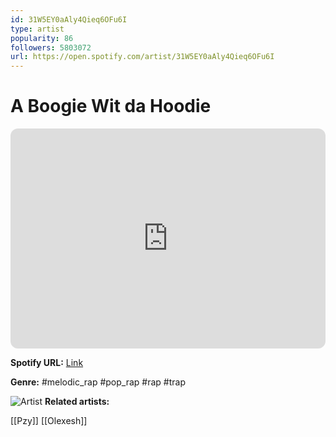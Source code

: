 ```yaml
---
id: 31W5EY0aAly4Qieq6OFu6I
type: artist
popularity: 86
followers: 5803072
url: https://open.spotify.com/artist/31W5EY0aAly4Qieq6OFu6I
---
```

# A Boogie Wit da Hoodie

<iframe style="border-radius:12px" src="https://open.spotify.com/embed/artist/31W5EY0aAly4Qieq6OFu6I" width="100%" height="352" frameBorder="0" allowfullscreen="" allow="autoplay; clipboard-write; encrypted-media; fullscreen; picture-in-picture" loading="lazy"></iframe>

**Spotify URL:** [Link](https://open.spotify.com/artist/31W5EY0aAly4Qieq6OFu6I)

**Genre:**  #melodic_rap #pop_rap #rap #trap

![Artist](https://i.scdn.co/image/ab6761610000e5ebdc5bc8ceb2d2d42e992c8f40)
**Related artists:**

[[Pzy]]
[[Olexesh]]
